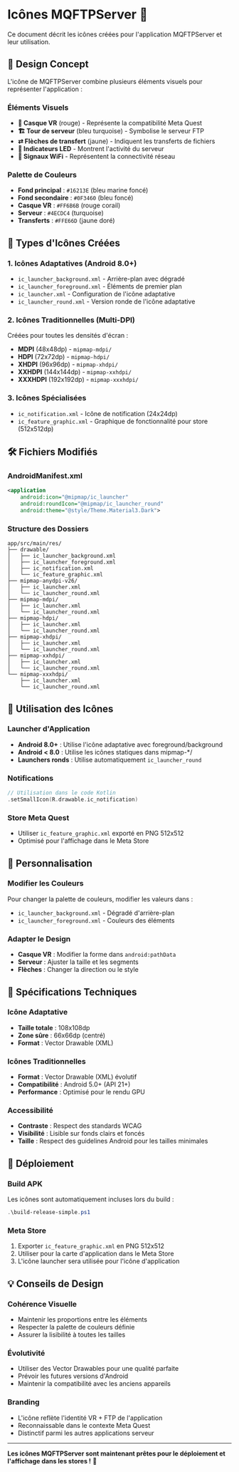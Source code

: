 # Icônes MQFTPServer 🎨

Ce document décrit les icônes créées pour l'application MQFTPServer et leur utilisation.

## 🎯 Design Concept

L'icône de MQFTPServer combine plusieurs éléments visuels pour représenter l'application :

### **Éléments Visuels**
- **🥽 Casque VR** (rouge) - Représente la compatibilité Meta Quest
- **🏗️ Tour de serveur** (bleu turquoise) - Symbolise le serveur FTP
- **⇄ Flèches de transfert** (jaune) - Indiquent les transferts de fichiers
- **🔴 Indicateurs LED** - Montrent l'activité du serveur
- **📡 Signaux WiFi** - Représentent la connectivité réseau

### **Palette de Couleurs**
- **Fond principal** : `#16213E` (bleu marine foncé)
- **Fond secondaire** : `#0F3460` (bleu foncé)
- **Casque VR** : `#FF6B6B` (rouge corail)
- **Serveur** : `#4ECDC4` (turquoise)
- **Transferts** : `#FFE66D` (jaune doré)

## 📱 Types d'Icônes Créées

### **1. Icônes Adaptatives (Android 8.0+)**
- `ic_launcher_background.xml` - Arrière-plan avec dégradé
- `ic_launcher_foreground.xml` - Éléments de premier plan
- `ic_launcher.xml` - Configuration de l'icône adaptative
- `ic_launcher_round.xml` - Version ronde de l'icône adaptative

### **2. Icônes Traditionnelles (Multi-DPI)**
Créées pour toutes les densités d'écran :
- **MDPI** (48x48dp) - `mipmap-mdpi/`
- **HDPI** (72x72dp) - `mipmap-hdpi/`
- **XHDPI** (96x96dp) - `mipmap-xhdpi/`
- **XXHDPI** (144x144dp) - `mipmap-xxhdpi/`
- **XXXHDPI** (192x192dp) - `mipmap-xxxhdpi/`

### **3. Icônes Spécialisées**
- `ic_notification.xml` - Icône de notification (24x24dp)
- `ic_feature_graphic.xml` - Graphique de fonctionnalité pour store (512x512dp)

## 🛠️ Fichiers Modifiés

### **AndroidManifest.xml**
```xml
<application 
    android:icon="@mipmap/ic_launcher"
    android:roundIcon="@mipmap/ic_launcher_round"
    android:theme="@style/Theme.Material3.Dark">
```

### **Structure des Dossiers**
```
app/src/main/res/
├── drawable/
│   ├── ic_launcher_background.xml
│   ├── ic_launcher_foreground.xml
│   ├── ic_notification.xml
│   └── ic_feature_graphic.xml
├── mipmap-anydpi-v26/
│   ├── ic_launcher.xml
│   └── ic_launcher_round.xml
├── mipmap-mdpi/
│   ├── ic_launcher.xml
│   └── ic_launcher_round.xml
├── mipmap-hdpi/
│   ├── ic_launcher.xml
│   └── ic_launcher_round.xml
├── mipmap-xhdpi/
│   ├── ic_launcher.xml
│   └── ic_launcher_round.xml
├── mipmap-xxhdpi/
│   ├── ic_launcher.xml
│   └── ic_launcher_round.xml
└── mipmap-xxxhdpi/
    ├── ic_launcher.xml
    └── ic_launcher_round.xml
```

## 🎨 Utilisation des Icônes

### **Launcher d'Application**
- **Android 8.0+** : Utilise l'icône adaptative avec foreground/background
- **Android < 8.0** : Utilise les icônes statiques dans mipmap-*/
- **Launchers ronds** : Utilise automatiquement `ic_launcher_round`

### **Notifications**
```kotlin
// Utilisation dans le code Kotlin
.setSmallIcon(R.drawable.ic_notification)
```

### **Store Meta Quest**
- Utiliser `ic_feature_graphic.xml` exporté en PNG 512x512
- Optimisé pour l'affichage dans le Meta Store

## 🔧 Personnalisation

### **Modifier les Couleurs**
Pour changer la palette de couleurs, modifier les valeurs dans :
- `ic_launcher_background.xml` - Dégradé d'arrière-plan
- `ic_launcher_foreground.xml` - Couleurs des éléments

### **Adapter le Design**
- **Casque VR** : Modifier la forme dans `android:pathData`
- **Serveur** : Ajuster la taille et les segments
- **Flèches** : Changer la direction ou le style

## 📐 Spécifications Techniques

### **Icône Adaptative**
- **Taille totale** : 108x108dp
- **Zone sûre** : 66x66dp (centré)
- **Format** : Vector Drawable (XML)

### **Icônes Traditionnelles**
- **Format** : Vector Drawable (XML) évolutif
- **Compatibilité** : Android 5.0+ (API 21+)
- **Performance** : Optimisé pour le rendu GPU

### **Accessibilité**
- **Contraste** : Respect des standards WCAG
- **Visibilité** : Lisible sur fonds clairs et foncés
- **Taille** : Respect des guidelines Android pour les tailles minimales

## 🚀 Déploiement

### **Build APK**
Les icônes sont automatiquement incluses lors du build :
```powershell
.\build-release-simple.ps1
```

### **Meta Store**
1. Exporter `ic_feature_graphic.xml` en PNG 512x512
2. Utiliser pour la carte d'application dans le Meta Store
3. L'icône launcher sera utilisée pour l'icône d'application

## 💡 Conseils de Design

### **Cohérence Visuelle**
- Maintenir les proportions entre les éléments
- Respecter la palette de couleurs définie
- Assurer la lisibilité à toutes les tailles

### **Évolutivité**
- Utiliser des Vector Drawables pour une qualité parfaite
- Prévoir les futures versions d'Android
- Maintenir la compatibilité avec les anciens appareils

### **Branding**
- L'icône reflète l'identité VR + FTP de l'application
- Reconnaissable dans le contexte Meta Quest
- Distinctif parmi les autres applications serveur

---

**Les icônes MQFTPServer sont maintenant prêtes pour le déploiement et l'affichage dans les stores !** 🎉
